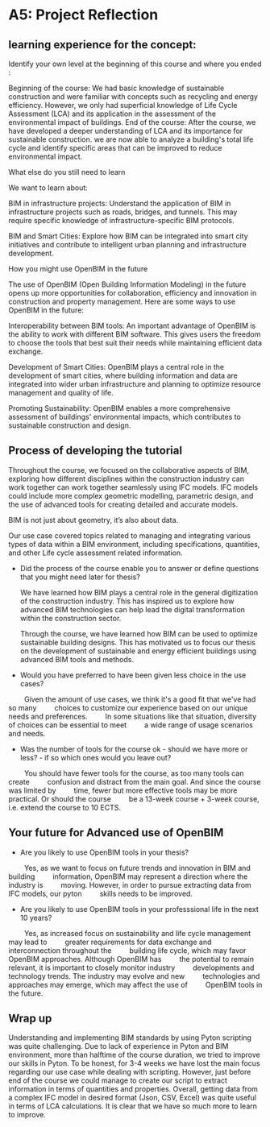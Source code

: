 # A5: Project Reflection

## learning experience for the concept: 

Identify your own level at the beginning of this course and where you ended : 

 

Beginning of the course: We had basic knowledge of sustainable construction and were familiar with concepts such as recycling and energy efficiency. However, we only had superficial knowledge of Life Cycle Assessment (LCA) and its application in the assessment of the environmental impact of buildings. End of the course: After the course, we have developed a deeper understanding of LCA and its importance for sustainable construction. we are now able to analyze a building's total life cycle and identify specific areas that can be improved to reduce environmental impact. 

 

What else do you still need to learn 

We want to learn about:  

BIM in infrastructure projects: Understand the application of BIM in infrastructure projects such as roads, bridges, and tunnels. This may require specific knowledge of infrastructure-specific BIM protocols. 

 BIM and Smart Cities: Explore how BIM can be integrated into smart city initiatives and contribute to intelligent urban planning and infrastructure development. 

 

How you might use OpenBIM in the future 

 

The use of OpenBIM (Open Building Information Modeling) in the future opens up more opportunities for collaboration, efficiency and innovation in construction and property management. Here are some ways to use OpenBIM in the future:  

Interoperability between BIM tools: An important advantage of OpenBIM is the ability to work with different BIM software. This gives users the freedom to choose the tools that best suit their needs while maintaining efficient data exchange.  

Development of Smart Cities: OpenBIM plays a central role in the development of smart cities, where building information and data are integrated into wider urban infrastructure and planning to optimize resource management and quality of life.  

Promoting Sustainability: OpenBIM enables a more comprehensive assessment of buildings' environmental impacts, which contributes to sustainable construction and design. 
## Process of developing the tutorial

Throughout the course, we focused on the collaborative aspects of BIM, exploring how different disciplines within the construction industry can work together can work together seamlessly using IFC models. IFC models could include more complex geometric modelling, parametric design, and the use of advanced tools for creating detailed and accurate models.

BIM is not just about geometry, it’s also about data. 

Our use case covered topics related to managing and integrating various types of data within a BIM environment, including specifications, quantities, and other Life cycle assessment related information.



- Did the process of the course enable you to answer or define questions that you might need later for thesis?
  
  
  
  We have learned how BIM plays a central role in the general digitization of the construction industry. This has inspired us to explore how advanced BIM technologies can help lead the digital transformation within the construction sector. 
  
  Through the course, we have learned how BIM can be used to optimize sustainable building designs. This has motivated us to focus our thesis on the development of sustainable and energy efficient buildings using advanced BIM tools and methods.



- Would you have preferred to have been given less choice in the use cases?
  
  

        Given the amount of use cases, we think it's a good fit that we've had so many         choices to customize our experience based on our unique needs and preferences.         In some situations like that situation, diversity of choices can be essential to meet         a wide range of usage scenarios and needs.



- Was the number of tools for the course ok - should we have more or less? - if so which ones would you leave out?
  
  

        You should have fewer tools for the course, as too many tools can create         confusion and distract from the main goal. And since the course was limited by         time, fewer but more effective tools may be more practical. Or should the course         be a 13-week course + 3-week course, i.e. extend the course to 10 ECTS.



## Your future for Advanced use of OpenBIM

- Are you likely to use OpenBIM tools in your thesis? 

        Yes, as we want to focus on future trends and innovation in BIM and building         information, OpenBIM may represent a direction where the industry is         moving. However, in order to pursue extracting data from IFC models, our pyton         skills needs to be improved.



- Are you likely to use OpenBIM tools in your professsional life in the next 10 years? 

        Yes, as increased focus on sustainability and life cycle management may lead to         greater requirements for data exchange and interconnection throughout the         building life cycle, which may favor OpenBIM approaches. Although OpenBIM has         the potential to remain relevant, it is important to closely monitor industry         developments and technology trends. The industry may evolve and new         technologies  and approaches may emerge, which may affect the use of         OpenBIM tools in the future.



## Wrap up

Understanding and implementing BIM standards by using Pyton scripting was quite challenging. Due to lack of experience in Pyton and BIM environment, more than halftime of the course duration, we tried to improve our skills in Pyton. To be honest, for 3-4 weeks we have lost the main focus regarding our use case while dealing with scripting. However, just before end of the course we could manage to create our script to extract information in terms of quantities and properties. Overall, getting data from a complex IFC model in desired format (Json, CSV, Excel) was quite useful in terms of LCA calculations. It is clear that we have so much more to learn to improve.






